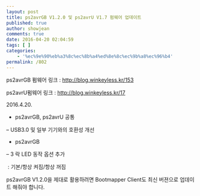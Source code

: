 ```yaml
---
layout: post
title: ps2avrGB V1.2.0 및 ps2avrU V1.7 펌웨어 업데이트
published: true
author: showjean
comments: true
date: 2016-04-20 02:04:59
tags: [ ]
categories:
    - '%ec%9e%90%eb%a3%8c%ec%8b%a4%ed%8e%8c%ec%9b%a8%ec%96%b4'
permalink: /802
---
```

ps2avrGB 펌웨어 링크 : http://blog.winkeyless.kr/153

ps2avrU펌웨어 링크 : http://blog.winkeyless.kr/17







2016.4.20.





* ps2avrGB, ps2avrU 공통

&#8211; USB3.0 및 일부 기기와의&nbsp;호환성 개선



* ps2avrGB

&#8211; 3 락 LED 동작 옵션 추가

&nbsp;: 기본/항상 켜짐/항상 꺼짐&nbsp;



ps2avrGB V1.2.0을 제대로 활용하려면 Bootmapper Client도 최신 버젼으로 업데이트 해줘야 합니다.